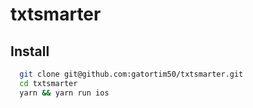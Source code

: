 # txtsmarter

## Install

```bash
  git clone git@github.com:gatortim50/txtsmarter.git
  cd txtsmarter
  yarn && yarn run ios

```
